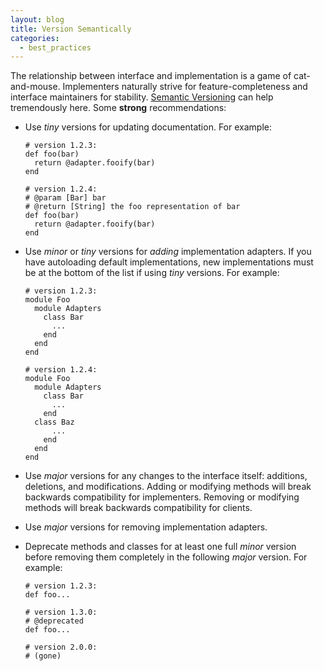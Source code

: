 ```yaml
---
layout: blog
title: Version Semantically
categories:
  - best_practices
---
```


The relationship between interface and implementation is a game of cat-and-mouse. Implementers naturally strive for feature-completeness and interface maintainers for stability. [Semantic Versioning](http://semver.org/) can help tremendously here.  Some **strong** recommendations:

* Use *tiny* versions for updating documentation. For example:

      # version 1.2.3:
      def foo(bar)
        return @adapter.fooify(bar)
      end
    
      # version 1.2.4:
      # @param [Bar] bar
      # @return [String] the foo representation of bar
      def foo(bar)
        return @adapter.fooify(bar)
      end

* Use *minor* or *tiny* versions for _adding_ implementation adapters. If you have autoloading default implementations, new implementations must be at the bottom of the list if using *tiny* versions. For example:

      # version 1.2.3:
      module Foo
        module Adapters
          class Bar
            ...
          end
        end
      end
    
      # version 1.2.4:
      module Foo
        module Adapters
          class Bar
            ...
          end
        class Baz
            ...
          end
        end
      end

* Use *major* versions for any changes to the interface itself: additions, deletions, and modifications. Adding or modifying methods will break backwards compatibility for implementers. Removing or modifying methods will break backwards compatibility for clients.

* Use *major* versions for removing implementation adapters.

* Deprecate methods and classes for at least one full *minor* version before removing them completely in the following *major* version. For example:

      # version 1.2.3:
      def foo...
    
      # version 1.3.0:
      # @deprecated
      def foo...
    
      # version 2.0.0:
      # (gone)
